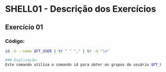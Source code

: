 # SHELL01 - Descrição dos Exercícios

## Exercício 01

### Código:
```bash
id -G --name $FT_USER | tr " " "," | tr -d "\n"

### Explicação:
Este comando utiliza o comando id para obter os grupos do usuário $FT_USER, depois utiliza tr para substituir espaços por vírgulas e tr -d "\n" para remover a quebra de linha. O resultado são os grupos do usuário separados por vírgulas.